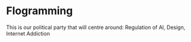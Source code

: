 # Flogramming
This is our political party that will centre around:
Regulation of AI, Design, Internet Addiction
